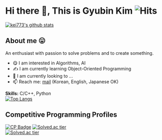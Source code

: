 # Hi there 👋, This is Gyubin Kim ![Hits](https://hits.seeyoufarm.com/api/count/incr/badge.svg?url=https%3A%2F%2Fgithub.com%2Fkei773%2Fhit-counter&count_bg=%236AD31A&title_bg=%2300A9FF&icon=&icon_color=%23FFFFFF&title=hits&edge_flat=false)  

[![kei773's github stats](https://github-readme-stats.vercel.app/api?username=kei773&count_private=true&show_icons=true&theme=buefy)](https://github.com/kei773)

## About me 😛
An enthusiast with passion to solve problems and to create something.  


- 😋 I am interested in Algorithms, AI
- ✍️ I am currently learning Object-Oriented Programming
- 🌱 I am currently looking to ...
- 📫 Reach me: [mail](mailto:gb.kim@postech.ac.kr) (Korean, English, Japanese OK) 
  
**Skills:** C/C++, Python  
[![Top Langs](https://github-readme-stats.vercel.app/api/top-langs/?username=kei773&layout=compact&theme=vue)](https://github.com/kei773)


Competitive Programming Profiles
---
[![CP Badge](https://cp-logo.vercel.app/atcoder/kei773)](https://atcoder.jp/users/kei773) 
[![Solved.ac tier](http://mazassumnida.wtf/api/mini/generate_badge?boj=4hn6)](https://solved.ac/4hn6)  
[![Solved.ac tier](http://mazassumnida.wtf/api/v2/generate_badge?boj=4hn6)](https://solved.ac/4hn6)  

<!--
**kei773/kei773** is a ✨ _special_ ✨ repository because its `README.md` (this file) appears on your GitHub profile.

Here are some ideas to get you started:

- 🔭 I’m currently working on ...
- 👯 I’m looking to collaborate on ...
- 🤔 I’m looking for help with ...
- 💬 Ask me about ...
- 😄 Pronouns: ...
- ⚡ Fun fact: ...
-->

